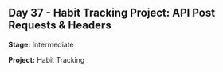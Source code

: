 ## Day 37 - Habit Tracking Project: API Post Requests & Headers

**Stage:** Intermediate

**Project:** Habit Tracking